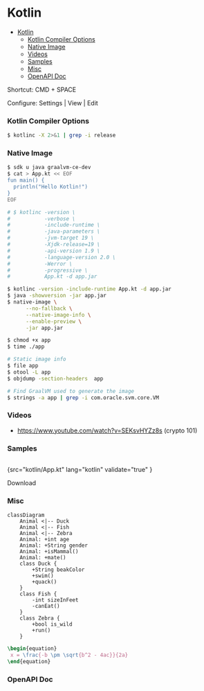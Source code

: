 # Kotlin

<!-- TOC -->
* [Kotlin](#kotlin)
    * [Kotlin Compiler Options](#kotlin-compiler-options)
    * [Native Image](#native-image)
    * [Videos](#videos)
    * [Samples](#samples)
    * [Misc](#misc)
    * [OpenAPI Doc](#openapi-doc)
<!-- TOC -->

<tldr>
 <p>
   Shortcut: <shortcut>CMD + SPACE</shortcut>
</p>
 <p>
  Configure: <ui-path>Settings | View | Edit</ui-path>
</p>
</tldr>

### Kotlin Compiler Options

  ```bash
  $ kotlinc -X 2>&1 | grep -i release
  ```

### Native Image

```bash
$ sdk u java graalvm-ce-dev
$ cat > App.kt << EOF
fun main() {
  println("Hello Kotlin!")
}
EOF

# $ kotlinc -version \
#           -verbose \
#           -include-runtime \
#           -java-parameters \
#           -jvm-target 19 \
#           -Xjdk-release=19 \
#           -api-version 1.9 \
#           -language-version 2.0 \
#           -Werror \
#           -progressive \
#           App.kt -d app.jar

$ kotlinc -version -include-runtime App.kt -d app.jar
$ java -showversion -jar app.jar
$ native-image \
      --no-fallback \
      --native-image-info \
      --enable-preview \
      -jar app.jar

$ chmod +x app
$ time ./app

# Static image info
$ file app
$ otool -L app
$ objdump -section-headers  app

# Find GraalVM used to generate the image
$ strings -a app | grep -i com.oracle.svm.core.VM
```

### Videos

* https://www.youtube.com/watch?v=SEKsvHYZz8s (crypto 101)

### Samples

```kotlin
```

{src="kotlin/App.kt" lang="kotlin" validate="true" }

Download <res resource-id="movie-data" id="movie-data" instance="openjdk-playground"/>

### Misc

```mermaid
classDiagram
    Animal <|-- Duck
    Animal <|-- Fish
    Animal <|-- Zebra
    Animal: +int age
    Animal: +String gender
    Animal: +isMammal()
    Animal: +mate()
    class Duck {
        +String beakColor
        +swim()
        +quack()
    }
    class Fish {
        -int sizeInFeet
        -canEat()
    }
    class Zebra {
        +bool is_wild
        +run()
    }
```

```tex
\begin{equation}
 x = \frac{-b \pm \sqrt{b^2 - 4ac}}{2a}
\end{equation}
```

### OpenAPI Doc

<api-doc openapi-path="../resources/documentation.yaml"/>
